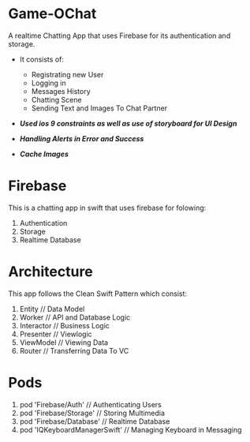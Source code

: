 # Game-OChat

A realtime Chatting App that uses Firebase for its authentication and storage.
- It consists of:
  - Registrating new User
  - Logging in
  - Messages History
  - Chatting Scene
  - Sending Text and Images To Chat Partner


- ***Used ios 9 constraints as well as use of storyboard for UI Design***
- ***Handling Alerts in Error and Success***
- ***Cache Images***

# Firebase
This is a chatting app in swift that uses firebase for folowing: 
1. Authentication 
2. Storage
3. Realtime Database

# Architecture
This app follows the Clean Swift Pattern which consist: 
1. Entity        // Data Model
2. Worker       // API and Database Logic
3. Interactor   // Business Logic
4. Presenter   // Viewlogic
5. ViewModel    // Viewing Data
6. Router       // Transferring Data To VC

# Pods
1. pod 'Firebase/Auth'           // Authenticating Users 
2. pod 'Firebase/Storage'        // Storing Multimedia
3. pod 'Firebase/Database'       // Realtime Database
4. pod 'IQKeyboardManagerSwift'  // Managing Keyboard in Messaging


